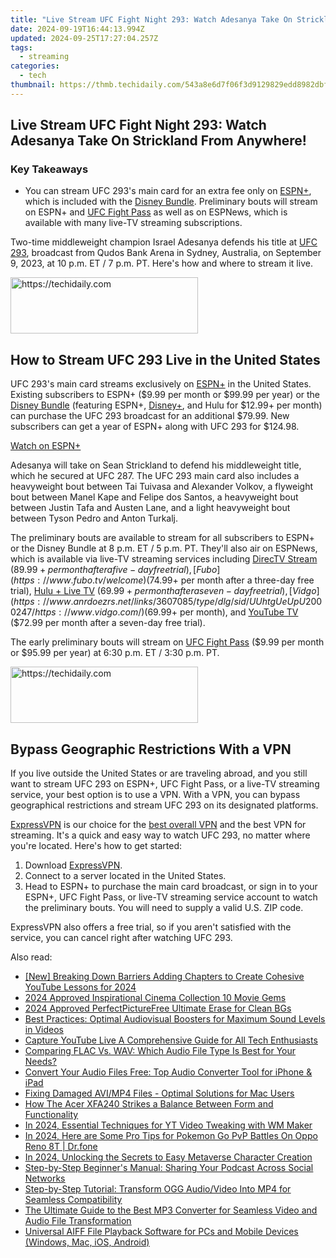 ```yaml
---
title: "Live Stream UFC Fight Night 293: Watch Adesanya Take On Strickland From Anywhere!"
date: 2024-09-19T16:44:13.994Z
updated: 2024-09-25T17:27:04.257Z
tags:
  - streaming
categories:
  - tech
thumbnail: https://thmb.techidaily.com/543a8e6d7f06f3d9129829edd8982dbf9c6a6048e52160481e81c4276bc515b3.jpg
---
```


## Live Stream UFC Fight Night 293: Watch Adesanya Take On Strickland From Anywhere!

### Key Takeaways

* You can stream UFC 293's main card for an extra fee only on [ESPN+](https://go.web.plus.espn.com/c/156932/531511/9070?subId1=UUhtgUeUpU2000247&subId2=ehtg&u=https%3A%2F%2Fplus.espn.com%2Fufc&ourl=https%3A%2F%2Fplus.espn.com%2Fufc%2Fppv), which is included with the [Disney Bundle](https://disneyplus.bn5x.net/c/156932/564546/9358?subId1=UUhtgUeUpU2000247&subId2=ehtg&u=https%3A%2F%2Fwww.disneyplus.com%2Fsign-up%2F%3Ftype%3Dbundle). Preliminary bouts will stream on ESPN+ and [UFC Fight Pass](https://www.ufcfightpass.com/) as well as on ESPNews, which is available with many live-TV streaming subscriptions.

 Two-time middleweight champion Israel Adesanya defends his title at [UFC 293](https://www.ufc.com/event/ufc-293), broadcast from Qudos Bank Arena in Sydney, Australia, on September 9, 2023, at 10 p.m. ET / 7 p.m. PT. Here's how and where to stream it live.

<!-- affiliate ads begin -->
<a href="https://aligracehair.sjv.io/c/5597632/2036481/19272" target="_top" id="2036481">
  <img src="//a.impactradius-go.com/display-ad/19272-2036481" border="0" alt="https://techidaily.com" width="300" height="90"/>
</a>
<img height="0" width="0" src="https://aligracehair.sjv.io/i/5597632/2036481/19272" style="position:absolute;visibility:hidden;" border="0" />
<!-- affiliate ads end -->

##  How to Stream UFC 293 Live in the United States

 UFC 293's main card streams exclusively on [ESPN+](https://go.web.plus.espn.com/c/156932/531511/9070?subId1=UUhtgUeUpU2000247&subId2=ehtg&u=https%3A%2F%2Fplus.espn.com%2Fufc&ourl=https%3A%2F%2Fplus.espn.com%2Fufc%2Fppv) in the United States. Existing subscribers to ESPN+ ($9.99 per month or $99.99 per year) or the [Disney Bundle](https://disneyplus.bn5x.net/c/156932/564546/9358?subId1=UUhtgUeUpU2000247&subId2=ehtg&u=https%3A%2F%2Fwww.disneyplus.com%2Fsign-up%2F%3Ftype%3Dbundle) (featuring ESPN+, [Disney+](https://digital-screen-recording.techidaily.com/updated-in-2024-enhancing-engagement-on-video-calls-using-snap-features/), and Hulu for $12.99+ per month) can purchase the UFC 293 broadcast for an additional $79.99\. New subscribers can get a year of ESPN+ along with UFC 293 for $124.98.

[Watch on ESPN+](https://go.web.plus.espn.com/c/156932/531511/9070?subId1=UUhtgUeUpU2000247&subId2=ehtg&u=https%3A%2F%2Fplus.espn.com%2Fufc&ourl=https%3A%2F%2Fplus.espn.com%2Fufc%2Fppv) 

 Adesanya will take on Sean Strickland to defend his middleweight title, which he secured at UFC 287\. The UFC 293 main card also includes a heavyweight bout between Tai Tuivasa and Alexander Volkov, a flyweight bout between Manel Kape and Felipe dos Santos, a heavyweight bout between Justin Tafa and Austen Lane, and a light heavyweight bout between Tyson Pedro and Anton Turkalj.

 The preliminary bouts are available to stream for all subscribers to ESPN+ or the Disney Bundle at 8 p.m. ET / 5 p.m. PT. They'll also air on ESPNews, which is available via live-TV streaming services including [DirecTV Stream](https://streamtv.directv.com/) ($89.99+ per month after a five-day free trial), [Fubo](https://www.fubo.tv/welcome) ($74.99+ per month after a three-day free trial), [Hulu + Live TV](https://disneyplus.bn5x.net/c/156932/564546/9358?subId1=UUhtgUeUpU2000247&subId2=ehtg&u=https%3A%2F%2Fwww.hulu.com%2Flive-tv) ($69.99+ per month after a seven-day free trial), [Vidgo](https://www.anrdoezrs.net/links/3607085/type/dlg/sid/UUhtgUeUpU2000247/https://www.vidgo.com/) ($69.99+ per month), and [YouTube TV](https://tv.youtube.com/welcome/) ($72.99 per month after a seven-day free trial).

 The early preliminary bouts will stream on [UFC Fight Pass](https://www.ufcfightpass.com/) ($9.99 per month or $95.99 per year) at 6:30 p.m. ET / 3:30 p.m. PT.

<!-- affiliate ads begin -->
<a href="https://aligracehair.sjv.io/c/5597632/1997657/19272" target="_top" id="1997657">
  <img src="//a.impactradius-go.com/display-ad/19272-1997657" border="0" alt="https://techidaily.com" width="300" height="90"/>
</a>
<img height="0" width="0" src="https://aligracehair.sjv.io/i/5597632/1997657/19272" style="position:absolute;visibility:hidden;" border="0" />
<!-- affiliate ads end -->

##  Bypass Geographic Restrictions With a VPN

 If you live outside the United States or are traveling abroad, and you still want to stream UFC 293 on ESPN+, UFC Fight Pass, or a live-TV streaming service, your best option is to use a VPN. With a VPN, you can bypass geographical restrictions and stream UFC 293 on its designated platforms.

[ExpressVPN](https://go.expressvpn.com/c/156932/1330033/16063?subId1=UUhtgUeUpU2000247&subId2=ehtg&u=https%3A%2F%2Fwww.expressvpn.com%2F) is our choice for the [best overall VPN](https://some-techniques.techidaily.com/updated-ffmpeg-audioscape-maintaining-original-audio-formats/) and the best VPN for streaming. It's a quick and easy way to watch UFC 293, no matter where you're located. Here's how to get started:

1. Download [ExpressVPN](https://go.expressvpn.com/c/156932/1330033/16063?subId1=UUhtgUeUpU2000247&subId2=ehtg&u=https%3A%2F%2Fwww.expressvpn.com%2F).
2. Connect to a server located in the United States.
3. Head to ESPN+ to purchase the main card broadcast, or sign in to your ESPN+, UFC Fight Pass, or live-TV streaming service account to watch the preliminary bouts. You will need to supply a valid U.S. ZIP code.

 ExpressVPN also offers a free trial, so if you aren't satisfied with the service, you can cancel right after watching UFC 293.

<ins class="adsbygoogle"
     style="display:block"
     data-ad-format="autorelaxed"
     data-ad-client="ca-pub-7571918770474297"
     data-ad-slot="1223367746"></ins>

<ins class="adsbygoogle"
     style="display:block"
     data-ad-client="ca-pub-7571918770474297"
     data-ad-slot="8358498916"
     data-ad-format="auto"
     data-full-width-responsive="true"></ins>

<span class="atpl-alsoreadstyle">Also read:</span>
<div><ul>
<li><a href="https://facebook-video-footage.techidaily.com/new-breaking-down-barriers-adding-chapters-to-create-cohesive-youtube-lessons-for-2024/"><u>[New] Breaking Down Barriers Adding Chapters to Create Cohesive YouTube Lessons for 2024</u></a></li>
<li><a href="https://extra-guidance.techidaily.com/2024-approved-inspirational-cinema-collection-10-movie-gems/"><u>2024 Approved Inspirational Cinema Collection 10 Movie Gems</u></a></li>
<li><a href="https://extra-approaches.techidaily.com/2024-approved-perfectpicturefree-ultimate-erase-for-clean-bgs/"><u>2024 Approved PerfectPictureFree Ultimate Erase for Clean BGs</u></a></li>
<li><a href="https://media-tips.techidaily.com/best-practices-optimal-audiovisual-boosters-for-maximum-sound-levels-in-videos/"><u>Best Practices: Optimal Audiovisual Boosters for Maximum Sound Levels in Videos</u></a></li>
<li><a href="https://screen-recording.techidaily.com/capture-youtube-live-a-comprehensive-guide-for-all-tech-enthusiasts/"><u>Capture YouTube Live A Comprehensive Guide for All Tech Enthusiasts</u></a></li>
<li><a href="https://media-tips.techidaily.com/comparing-flac-vs-wav-which-audio-file-type-is-best-for-your-needs/"><u>Comparing FLAC Vs. WAV: Which Audio File Type Is Best for Your Needs?</u></a></li>
<li><a href="https://media-tips.techidaily.com/convert-your-audio-files-free-top-audio-converter-tool-for-iphone-and-ipad/"><u>Convert Your Audio Files Free: Top Audio Converter Tool for iPhone & iPad</u></a></li>
<li><a href="https://data-wizards.techidaily.com/fixing-damaged-avimp4-files-optimal-solutions-for-mac-users/"><u>Fixing Damaged AVI/MP4 Files - Optimal Solutions for Mac Users</u></a></li>
<li><a href="https://buynow-reviews.techidaily.com/how-the-acer-xfa240-strikes-a-balance-between-form-and-functionality/"><u>How The Acer XFA240 Strikes a Balance Between Form and Functionality</u></a></li>
<li><a href="https://youtube-blog.techidaily.com/24-essential-techniques-for-yt-video-tweaking-with-wm-maker/"><u>In 2024, Essential Techniques for YT Video Tweaking with WM Maker</u></a></li>
<li><a href="https://android-pokemon-go.techidaily.com/in-2024-here-are-some-pro-tips-for-pokemon-go-pvp-battles-on-oppo-reno-8t-drfone-by-drfone-virtual-android/"><u>In 2024, Here are Some Pro Tips for Pokemon Go PvP Battles On Oppo Reno 8T | Dr.fone</u></a></li>
<li><a href="https://some-guidance.techidaily.com/in-2024-unlocking-the-secrets-to-easy-metaverse-character-creation/"><u>In 2024, Unlocking the Secrets to Easy Metaverse Character Creation</u></a></li>
<li><a href="https://media-tips.techidaily.com/step-by-step-beginners-manual-sharing-your-podcast-across-social-networks/"><u>Step-by-Step Beginner's Manual: Sharing Your Podcast Across Social Networks</u></a></li>
<li><a href="https://media-tips.techidaily.com/step-by-step-tutorial-transform-ogg-audiovideo-into-mp4-for-seamless-compatibility/"><u>Step-by-Step Tutorial: Transform OGG Audio/Video Into MP4 for Seamless Compatibility</u></a></li>
<li><a href="https://media-tips.techidaily.com/the-ultimate-guide-to-the-best-mp3-converter-for-seamless-video-and-audio-file-transformation/"><u>The Ultimate Guide to the Best MP3 Converter for Seamless Video and Audio File Transformation</u></a></li>
<li><a href="https://media-tips.techidaily.com/universal-aiff-file-playback-software-for-pcs-and-mobile-devices-windows-mac-ios-android/"><u>Universal AIFF File Playback Software for PCs and Mobile Devices (Windows, Mac, iOS, Android)</u></a></li>
</ul></div>


